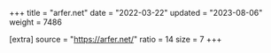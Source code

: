+++
title = "arfer.net"
date = "2022-03-22"
updated = "2023-08-06"
weight = 7486

[extra]
source = "https://arfer.net/"
ratio = 14
size = 7
+++
